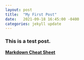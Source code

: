 ```yaml
---
layout: post
title:  "My First Post"
date:   2021-09-18 16:45:00 -0400
categories: jekyll update
---
```

### This is a test post.
**[Markdown Cheat Sheet](https://www.markdownguide.org/cheat-sheet/)**